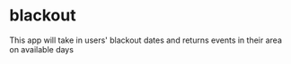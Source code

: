 # blackout
This app will take in users' blackout dates and returns events in their area on available days
